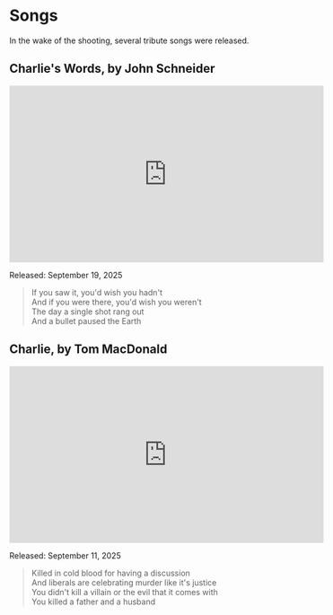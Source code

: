 # Songs

In the wake of the shooting, several tribute songs were released.

## Charlie's Words, by John Schneider

<iframe frameborder="0" width="560" height="315" src="https://www.youtube.com/embed/Tla80FkdxAs?disablekb=1&start=80&end=100" allow="fullscreen"></iframe>

Released: September 19, 2025

> If you saw it, you'd wish you hadn't  
> And if you were there, you'd wish you weren't  
> The day a single shot rang out  
> And a bullet paused the Earth

## Charlie, by Tom MacDonald

<iframe frameborder="0" width="560" height="315" src="https://www.youtube.com/embed/q8SbeHhNR9k?disablekb=1&start=80&end=100" allow="fullscreen"></iframe>

Released: September 11, 2025

> Killed in cold blood for having a discussion  
> And liberals are celebrating murder like it's justice  
> You didn't kill a villain or the evil that it comes with  
> You killed a father and a husband
